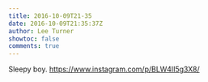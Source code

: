 ```yaml
---
title: 2016-10-09T21-35
date: 2016-10-09T21:35:37Z
author: Lee Turner
showtoc: false
comments: true
---
```


Sleepy boy. https://www.instagram.com/p/BLW4II5g3X8/

